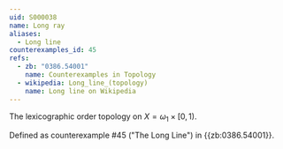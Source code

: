 ```yaml
---
uid: S000038
name: Long ray
aliases:
  - Long line
counterexamples_id: 45
refs:
  - zb: "0386.54001" 
    name: Counterexamples in Topology
  - wikipedia: Long_line_(topology)
    name: Long line on Wikipedia
---
```

The lexicographic order topology on $X=\omega_1 \times [0,1)$.

Defined as counterexample #45 ("The Long Line")
in {{zb:0386.54001}}.
